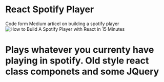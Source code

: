 # React Spotify Player

Code form Medium articel on building a spotify player
![How to Build A Spotify Player with React in 15 Minutes](https://user-images.githubusercontent.com/4650739/54856371-36ea3680-4cc8-11e9-9aeb-1be2a4d95f39.png)

# Plays whatever you currenty have playing in spotify. Old style react class componets and some JQuery
